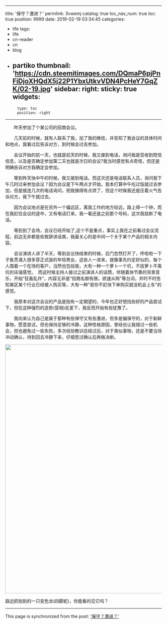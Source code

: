 
---
title: '保守？激进？'
permlink: 3vwemj
catalog: true
toc_nav_num: true
toc: true
position: 9999
date: 2019-02-19 03:34:45
categories:
- life
tags:
- life
- cn-reader
- cn
- blog
- partiko
thumbnail: 'https://cdn.steemitimages.com/DQmaP6pjPnFiDjoXHQdX5j22P1YbxUtkvVDN4PcHeY7GqZK/02-19.jpg'
sidebar:
    right:
        sticky: true
widgets:
    -
        type: toc
        position: right
---


<html>
<p>　　昨天参加了个某公司的招商会议。</p>
<p>　　几天前的时候，就有人联系了我，加了我的微信，并告知了我会议的具体时间和地点，我看过后告诉对方，到时候会过去参加。</p>
<p>　　会议开始的前一天，也就是前天的时候，我又接到电话，询问我是否收到短信信息，以及是否确定参加第二天也就是次日的会议?我当时感觉有点奇怪，但还是明确告诉对方我确定会参加。</p>
<p>　　等到昨天快中午的时候，我又接到电话。而这次还是电话联系人员，询问我下午几时过来参加会议？因为会议是下午两点才开始，我本打算中午吃过饭就过去参加，但是接连几次的电话询问，把我搞得有点烦了，但这个时候我还是压着火气告诉对方，我下午就过去。</p>
<p>　　因为会议地点是在另外一个偏远区，离我工作的地方较远，路上得一个钟，而在我赶往会议的途中，又有电话打来，我一看还是之前那个号码，这次我挂断了电话。</p>
<p>　　等到到了会场，会议已经开始了,这个不是重点，事实上我在之前看过会议流程，前边无非都是些致辞讲话类，我最关心的是中间一个关于某个产品的相关内容。</p>
<p>　　会议演讲人讲了半天，等到会议快结束的时候，后门忽然打开了，呼啦啦一下子鱼贯涌入很多穿正式装的年轻男女，这些人一进来，就像事先约定好似的，每个人围着一个在场的客户，当然也包括我，大有一种一个萝卜一个坑，不拔萝卜不离坑的诙谐感觉。 &nbsp;而这时候主持人接过之前演讲人的话筒，伴随着快节奏的背景音乐，开始“狂轰乱炸”，内容无非是“招商名额有限，欲速从购”等台词，并时不时告知某区某个行业已经被人购买等，大有一种"若你不赶快下单购买就没机会上车"的感觉。</p>
<p>　　我原本对这次会议的产品是抱有一定期望的，今年也正好想找些好的产品尝试下，但在这种强烈的造势(营销)反差下，我反而开始有些犹豫了。</p>
<p>　　我向来认为自己是属于那种有些保守又有些激进，但多是偏保守的，对于新鲜事物，愿意尝试，但也保持足够的冷静，这种性格原因，曾经也让我错过一些机会，但也避免过一些失败，多次经验教训总结过后，对于类似事物，还是不要当场冲动确认，待到回去冷静下来，仔细思过确认后再做决断。</p>
<p><img src="https://cdn.steemitimages.com/DQmaP6pjPnFiDjoXHQdX5j22P1YbxUtkvVDN4PcHeY7GqZK/02-19.jpg" width="1060" height="798"/></p>
<p>路边抓拍到的一只变色龙(四脚蛇)，你能看的见它吗？</p>
</html>

- - -

This page is synchronized from the post: ['保守？激进？'](https://steemit.com/@rivalhw/3vwemj)
